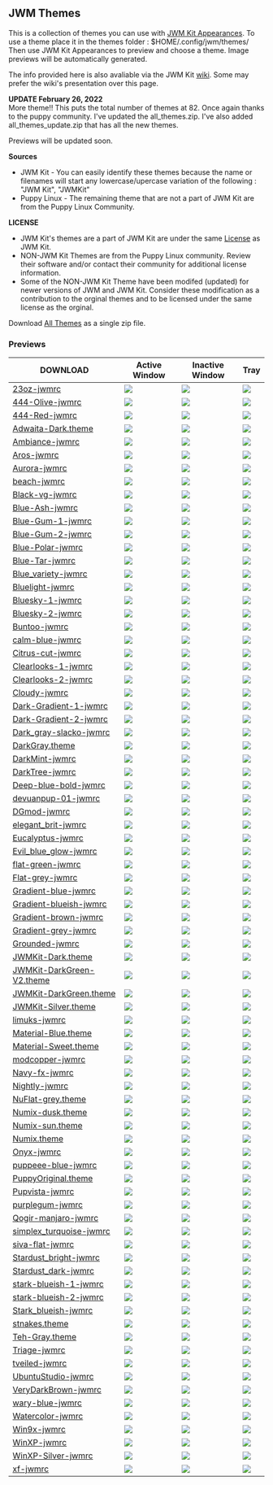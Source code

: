 ## JWM Themes

This is a collection of themes you can use with [JWM Kit Appearances](./appearances). To use a theme place it in the themes folder : $HOME/.config/jwm/themes/   Then use JWM Kit Appearances to preview and choose a theme. Image previews will be automatically generated.

The info provided here is also avaliable via the JWM Kit [wiki](https://codeberg.org/JWMKit/JWM_Kit/wiki/themes). Some may prefer the wiki's presentation over this page. 

**UPDATE February 26, 2022**  
More theme!! This puts the total number of themes at 82.  Once again thanks to the puppy community. I've updated the all\_themes.zip.  I've also added all\_themes\_update.zip that has all the new themes. 

Previews will be updated soon.

**Sources**
 
- JWM Kit - You can  easily identify these themes because the name or filenames will start any lowercase/upercase variation of the following :  "JWM Kit", "JWMKit"
- Puppy Linux - The remaining theme that are not a part of JWM Kit are from the Puppy Linux Community.

**LICENSE**

 - JWM Kit's themes are a part of JWM Kit are under the same  [License](https://codeberg.org/JWMKit/JWM_Kit/src/branch/master/doc/LICENSE) as JWM Kit.  
- NON-JWM Kit Themes are from the Puppy Linux community. Review their software and/or contact their community for additional license information.
- Some of the  NON-JWM Kit Theme have been modifed (updated) for newer versions of JWM and JWM Kit. Consider these modification as a contribution to the orginal themes and to be licensed under the same license as the orginal.

Download [All Themes](https://sourceforge.net/projects/jwmkit/files/themes/all_themes.zip/download) as a single zip file.

### Previews

| DOWNLOAD | Active Window | Inactive Window | Tray |
|--|--|--|--|
| [23oz-jwmrc](https://sourceforge.net/projects/jwmkit/files/themes/23oz-jwmrc/download) | ![ ](https://codeberg.org/JWMKit/JWM_Kit/wiki/raw/t_images/23oz-g-active.svg  "Active" ) | ![ ](https://codeberg.org/JWMKit/JWM_Kit/wiki/raw/t_images/23oz-g-window.svg  "Inactive") | ![ ](https://codeberg.org/JWMKit/JWM_Kit/wiki/raw/t_images/23oz-g-tray.svg  "Tray") |
| [444-Olive-jwmrc](https://sourceforge.net/projects/jwmkit/files/themes/444-Olive-jwmrc/download) | ![ ](https://codeberg.org/JWMKit/JWM_Kit/wiki/raw/t_images/444-Olive-g-active.svg  "Active" ) | ![ ](https://codeberg.org/JWMKit/JWM_Kit/wiki/raw/t_images/444-Olive-g-window.svg  "Inactive") | ![ ](https://codeberg.org/JWMKit/JWM_Kit/wiki/raw/t_images/444-Olive-g-tray.svg  "Tray") |
| [444-Red-jwmrc](https://sourceforge.net/projects/jwmkit/files/themes/444-Red-jwmrc/download) | ![ ](https://codeberg.org/JWMKit/JWM_Kit/wiki/raw/t_images/444-Red-g-active.svg  "Active" ) | ![ ](https://codeberg.org/JWMKit/JWM_Kit/wiki/raw/t_images/444-Red-g-window.svg  "Inactive") | ![ ](https://codeberg.org/JWMKit/JWM_Kit/wiki/raw/t_images/444-Red-g-tray.svg  "Tray") |
| [Adwaita-Dark.theme](https://sourceforge.net/projects/jwmkit/files/themes/Adwaita-Dark.theme/download) | ![ ](https://codeberg.org/JWMKit/JWM_Kit/wiki/raw/t_images/Adwaita-Dark-g-active.svg  "Active" ) | ![ ](https://codeberg.org/JWMKit/JWM_Kit/wiki/raw/t_images/Adwaita-Dark-g-window.svg  "Inactive") | ![ ](https://codeberg.org/JWMKit/JWM_Kit/wiki/raw/t_images/Adwaita-Dark-g-tray.svg  "Tray") |
| [Ambiance-jwmrc](https://sourceforge.net/projects/jwmkit/files/themes/Ambiance-jwmrc/download) | ![ ](https://codeberg.org/JWMKit/JWM_Kit/wiki/raw/t_images/Ambiance-g-active.svg  "Active" ) | ![ ](https://codeberg.org/JWMKit/JWM_Kit/wiki/raw/t_images/Ambiance-g-window.svg  "Inactive") | ![ ](https://codeberg.org/JWMKit/JWM_Kit/wiki/raw/t_images/Ambiance-g-tray.svg  "Tray") |
| [Aros-jwmrc](https://sourceforge.net/projects/jwmkit/files/themes/Aros-jwmrc/download) | ![ ](https://codeberg.org/JWMKit/JWM_Kit/wiki/raw/t_images/Aros-g-active.svg  "Active" ) | ![ ](https://codeberg.org/JWMKit/JWM_Kit/wiki/raw/t_images/Aros-g-window.svg  "Inactive") | ![ ](https://codeberg.org/JWMKit/JWM_Kit/wiki/raw/t_images/Aros-g-tray.svg  "Tray") |
| [Aurora-jwmrc](https://sourceforge.net/projects/jwmkit/files/themes/Aurora-jwmrc/download) | ![ ](https://codeberg.org/JWMKit/JWM_Kit/wiki/raw/t_images/Aurora-g-active.svg  "Active" ) | ![ ](https://codeberg.org/JWMKit/JWM_Kit/wiki/raw/t_images/Aurora-g-window.svg  "Inactive") | ![ ](https://codeberg.org/JWMKit/JWM_Kit/wiki/raw/t_images/Aurora-g-tray.svg  "Tray") |
| [beach-jwmrc](https://sourceforge.net/projects/jwmkit/files/themes/beach-jwmrc/download) | ![ ](https://codeberg.org/JWMKit/JWM_Kit/wiki/raw/t_images/beach-g-active.svg  "Active" ) | ![ ](https://codeberg.org/JWMKit/JWM_Kit/wiki/raw/t_images/beach-g-window.svg  "Inactive") | ![ ](https://codeberg.org/JWMKit/JWM_Kit/wiki/raw/t_images/beach-g-tray.svg  "Tray") |
| [Black-vg-jwmrc](https://sourceforge.net/projects/jwmkit/files/themes/Black-vg-jwmrc/download) | ![ ](https://codeberg.org/JWMKit/JWM_Kit/wiki/raw/t_images/Black-vg-g-active.svg  "Active" ) | ![ ](https://codeberg.org/JWMKit/JWM_Kit/wiki/raw/t_images/Black-vg-g-window.svg  "Inactive") | ![ ](https://codeberg.org/JWMKit/JWM_Kit/wiki/raw/t_images/Black-vg-g-tray.svg  "Tray") |
| [Blue-Ash-jwmrc](https://sourceforge.net/projects/jwmkit/files/themes/Blue-Ash-jwmrc/download) | ![ ](https://codeberg.org/JWMKit/JWM_Kit/wiki/raw/t_images/Blue-Ash-g-active.svg  "Active" ) | ![ ](https://codeberg.org/JWMKit/JWM_Kit/wiki/raw/t_images/Blue-Ash-g-window.svg  "Inactive") | ![ ](https://codeberg.org/JWMKit/JWM_Kit/wiki/raw/t_images/Blue-Ash-g-tray.svg  "Tray") |
| [Blue-Gum-1-jwmrc](https://sourceforge.net/projects/jwmkit/files/themes/Blue-Gum-1-jwmrc/download) | ![ ](https://codeberg.org/JWMKit/JWM_Kit/wiki/raw/t_images/Blue-Gum-1-g-active.svg  "Active" ) | ![ ](https://codeberg.org/JWMKit/JWM_Kit/wiki/raw/t_images/Blue-Gum-1-g-window.svg  "Inactive") | ![ ](https://codeberg.org/JWMKit/JWM_Kit/wiki/raw/t_images/Blue-Gum-1-g-tray.svg  "Tray") |
| [Blue-Gum-2-jwmrc](https://sourceforge.net/projects/jwmkit/files/themes/Blue-Gum-2-jwmrc/download) | ![ ](https://codeberg.org/JWMKit/JWM_Kit/wiki/raw/t_images/Blue-Gum-2-g-active.svg  "Active" ) | ![ ](https://codeberg.org/JWMKit/JWM_Kit/wiki/raw/t_images/Blue-Gum-2-g-window.svg  "Inactive") | ![ ](https://codeberg.org/JWMKit/JWM_Kit/wiki/raw/t_images/Blue-Gum-2-g-tray.svg  "Tray") |
| [Blue-Polar-jwmrc](https://sourceforge.net/projects/jwmkit/files/themes/Blue-Polar-jwmrc/download) | ![ ](https://codeberg.org/JWMKit/JWM_Kit/wiki/raw/t_images/Blue-Polar-g-active.svg  "Active" ) | ![ ](https://codeberg.org/JWMKit/JWM_Kit/wiki/raw/t_images/Blue-Polar-g-window.svg  "Inactive") | ![ ](https://codeberg.org/JWMKit/JWM_Kit/wiki/raw/t_images/Blue-Polar-g-tray.svg  "Tray") |
| [Blue-Tar-jwmrc](https://sourceforge.net/projects/jwmkit/files/themes/Blue-Tar-jwmrc/download) | ![ ](https://codeberg.org/JWMKit/JWM_Kit/wiki/raw/t_images/Blue-Tar-g-active.svg  "Active" ) | ![ ](https://codeberg.org/JWMKit/JWM_Kit/wiki/raw/t_images/Blue-Tar-g-window.svg  "Inactive") | ![ ](https://codeberg.org/JWMKit/JWM_Kit/wiki/raw/t_images/Blue-Tar-g-tray.svg  "Tray") |
| [Blue_variety-jwmrc](https://sourceforge.net/projects/jwmkit/files/themes/Blue_variety-jwmrc/download) | ![ ](https://codeberg.org/JWMKit/JWM_Kit/wiki/raw/t_images/Blue_variety-g-active.svg  "Active" ) | ![ ](https://codeberg.org/JWMKit/JWM_Kit/wiki/raw/t_images/Blue_variety-g-window.svg  "Inactive") | ![ ](https://codeberg.org/JWMKit/JWM_Kit/wiki/raw/t_images/Blue_variety-g-tray.svg  "Tray") |
| [Bluelight-jwmrc](https://sourceforge.net/projects/jwmkit/files/themes/Bluelight-jwmrc/download) | ![ ](https://codeberg.org/JWMKit/JWM_Kit/wiki/raw/t_images/Bluelight-g-active.svg  "Active" ) | ![ ](https://codeberg.org/JWMKit/JWM_Kit/wiki/raw/t_images/Bluelight-g-window.svg  "Inactive") | ![ ](https://codeberg.org/JWMKit/JWM_Kit/wiki/raw/t_images/Bluelight-g-tray.svg  "Tray") |
| [Bluesky-1-jwmrc](https://sourceforge.net/projects/jwmkit/files/themes/Bluesky-1-jwmrc/download) | ![ ](https://codeberg.org/JWMKit/JWM_Kit/wiki/raw/t_images/Bluesky-1-g-active.svg  "Active" ) | ![ ](https://codeberg.org/JWMKit/JWM_Kit/wiki/raw/t_images/Bluesky-1-g-window.svg  "Inactive") | ![ ](https://codeberg.org/JWMKit/JWM_Kit/wiki/raw/t_images/Bluesky-1-g-tray.svg  "Tray") |
| [Bluesky-2-jwmrc](https://sourceforge.net/projects/jwmkit/files/themes/Bluesky-2-jwmrc/download) | ![ ](https://codeberg.org/JWMKit/JWM_Kit/wiki/raw/t_images/Bluesky-2-g-active.svg  "Active" ) | ![ ](https://codeberg.org/JWMKit/JWM_Kit/wiki/raw/t_images/Bluesky-2-g-window.svg  "Inactive") | ![ ](https://codeberg.org/JWMKit/JWM_Kit/wiki/raw/t_images/Bluesky-2-g-tray.svg  "Tray") |
| [Buntoo-jwmrc](https://sourceforge.net/projects/jwmkit/files/themes/Buntoo-jwmrc/download) | ![ ](https://codeberg.org/JWMKit/JWM_Kit/wiki/raw/t_images/Buntoo-g-active.svg  "Active" ) | ![ ](https://codeberg.org/JWMKit/JWM_Kit/wiki/raw/t_images/Buntoo-g-window.svg  "Inactive") | ![ ](https://codeberg.org/JWMKit/JWM_Kit/wiki/raw/t_images/Buntoo-g-tray.svg  "Tray") |
| [calm-blue-jwmrc](https://sourceforge.net/projects/jwmkit/files/themes/calm-blue-jwmrc/download) | ![ ](https://codeberg.org/JWMKit/JWM_Kit/wiki/raw/t_images/calm-blue-g-active.svg  "Active" ) | ![ ](https://codeberg.org/JWMKit/JWM_Kit/wiki/raw/t_images/calm-blue-g-window.svg  "Inactive") | ![ ](https://codeberg.org/JWMKit/JWM_Kit/wiki/raw/t_images/calm-blue-g-tray.svg  "Tray") |
| [Citrus-cut-jwmrc](https://sourceforge.net/projects/jwmkit/files/themes/Citrus-cut-jwmrc/download) | ![ ](https://codeberg.org/JWMKit/JWM_Kit/wiki/raw/t_images/Citrus-cut-g-active.svg  "Active" ) | ![ ](https://codeberg.org/JWMKit/JWM_Kit/wiki/raw/t_images/Citrus-cut-g-window.svg  "Inactive") | ![ ](https://codeberg.org/JWMKit/JWM_Kit/wiki/raw/t_images/Citrus-cut-g-tray.svg  "Tray") |
| [Clearlooks-1-jwmrc](https://sourceforge.net/projects/jwmkit/files/themes/Clearlooks-1-jwmrc/download) | ![ ](https://codeberg.org/JWMKit/JWM_Kit/wiki/raw/t_images/Clearlooks-1-g-active.svg  "Active" ) | ![ ](https://codeberg.org/JWMKit/JWM_Kit/wiki/raw/t_images/Clearlooks-1-g-window.svg  "Inactive") | ![ ](https://codeberg.org/JWMKit/JWM_Kit/wiki/raw/t_images/Clearlooks-1-g-tray.svg  "Tray") |
| [Clearlooks-2-jwmrc](https://sourceforge.net/projects/jwmkit/files/themes/Clearlooks-2-jwmrc/download) | ![ ](https://codeberg.org/JWMKit/JWM_Kit/wiki/raw/t_images/Clearlooks-2-g-active.svg  "Active" ) | ![ ](https://codeberg.org/JWMKit/JWM_Kit/wiki/raw/t_images/Clearlooks-2-g-window.svg  "Inactive") | ![ ](https://codeberg.org/JWMKit/JWM_Kit/wiki/raw/t_images/Clearlooks-2-g-tray.svg  "Tray") |
| [Cloudy-jwmrc](https://sourceforge.net/projects/jwmkit/files/themes/Cloudy-jwmrc/download) | ![ ](https://codeberg.org/JWMKit/JWM_Kit/wiki/raw/t_images/Cloudy-g-active.svg  "Active" ) | ![ ](https://codeberg.org/JWMKit/JWM_Kit/wiki/raw/t_images/Cloudy-g-window.svg  "Inactive") | ![ ](https://codeberg.org/JWMKit/JWM_Kit/wiki/raw/t_images/Cloudy-g-tray.svg  "Tray") |
| [Dark-Gradient-1-jwmrc](https://sourceforge.net/projects/jwmkit/files/themes/Dark-Gradient-1-jwmrc/download) | ![ ](https://codeberg.org/JWMKit/JWM_Kit/wiki/raw/t_images/Dark-Gradient-1-g-active.svg  "Active" ) | ![ ](https://codeberg.org/JWMKit/JWM_Kit/wiki/raw/t_images/Dark-Gradient-1-g-window.svg  "Inactive") | ![ ](https://codeberg.org/JWMKit/JWM_Kit/wiki/raw/t_images/Dark-Gradient-1-g-tray.svg  "Tray") |
| [Dark-Gradient-2-jwmrc](https://sourceforge.net/projects/jwmkit/files/themes/Dark-Gradient-2-jwmrc/download) | ![ ](https://codeberg.org/JWMKit/JWM_Kit/wiki/raw/t_images/Dark-Gradient-2-g-active.svg  "Active" ) | ![ ](https://codeberg.org/JWMKit/JWM_Kit/wiki/raw/t_images/Dark-Gradient-2-g-window.svg  "Inactive") | ![ ](https://codeberg.org/JWMKit/JWM_Kit/wiki/raw/t_images/Dark-Gradient-2-g-tray.svg  "Tray") |
| [Dark_gray-slacko-jwmrc](https://sourceforge.net/projects/jwmkit/files/themes/Dark_gray-slacko-jwmrc/download) | ![ ](https://codeberg.org/JWMKit/JWM_Kit/wiki/raw/t_images/Dark_gray-slacko-g-active.svg  "Active" ) | ![ ](https://codeberg.org/JWMKit/JWM_Kit/wiki/raw/t_images/Dark_gray-slacko-g-window.svg  "Inactive") | ![ ](https://codeberg.org/JWMKit/JWM_Kit/wiki/raw/t_images/Dark_gray-slacko-g-tray.svg  "Tray") |
| [DarkGray.theme](https://sourceforge.net/projects/jwmkit/files/themes/DarkGray.theme/download) | ![ ](https://codeberg.org/JWMKit/JWM_Kit/wiki/raw/t_images/DarkGray-g-active.svg  "Active" ) | ![ ](https://codeberg.org/JWMKit/JWM_Kit/wiki/raw/t_images/DarkGray-g-window.svg  "Inactive") | ![ ](https://codeberg.org/JWMKit/JWM_Kit/wiki/raw/t_images/DarkGray-g-tray.svg  "Tray") |
| [DarkMint-jwmrc](https://sourceforge.net/projects/jwmkit/files/themes/DarkMint-jwmrc/download) | ![ ](https://codeberg.org/JWMKit/JWM_Kit/wiki/raw/t_images/DarkMint-g-active.svg  "Active" ) | ![ ](https://codeberg.org/JWMKit/JWM_Kit/wiki/raw/t_images/DarkMint-g-window.svg  "Inactive") | ![ ](https://codeberg.org/JWMKit/JWM_Kit/wiki/raw/t_images/DarkMint-g-tray.svg  "Tray") |
| [DarkTree-jwmrc](https://sourceforge.net/projects/jwmkit/files/themes/DarkTree-jwmrc/download) | ![ ](https://codeberg.org/JWMKit/JWM_Kit/wiki/raw/t_images/DarkTree-g-active.svg  "Active" ) | ![ ](https://codeberg.org/JWMKit/JWM_Kit/wiki/raw/t_images/DarkTree-g-window.svg  "Inactive") | ![ ](https://codeberg.org/JWMKit/JWM_Kit/wiki/raw/t_images/DarkTree-g-tray.svg  "Tray") |
| [Deep-blue-bold-jwmrc](https://sourceforge.net/projects/jwmkit/files/themes/Deep-blue-bold-jwmrc/download) | ![ ](https://codeberg.org/JWMKit/JWM_Kit/wiki/raw/t_images/Deep-blue-bold-g-active.svg  "Active" ) | ![ ](https://codeberg.org/JWMKit/JWM_Kit/wiki/raw/t_images/Deep-blue-bold-g-window.svg  "Inactive") | ![ ](https://codeberg.org/JWMKit/JWM_Kit/wiki/raw/t_images/Deep-blue-bold-g-tray.svg  "Tray") |
| [devuanpup-01-jwmrc](https://sourceforge.net/projects/jwmkit/files/themes/devuanpup-01-jwmrc/download) | ![ ](https://codeberg.org/JWMKit/JWM_Kit/wiki/raw/t_images/devuanpup-01-g-active.svg  "Active" ) | ![ ](https://codeberg.org/JWMKit/JWM_Kit/wiki/raw/t_images/devuanpup-01-g-window.svg  "Inactive") | ![ ](https://codeberg.org/JWMKit/JWM_Kit/wiki/raw/t_images/devuanpup-01-g-tray.svg  "Tray") |
| [DGmod-jwmrc](https://sourceforge.net/projects/jwmkit/files/themes/DGmod-jwmrc/download) | ![ ](https://codeberg.org/JWMKit/JWM_Kit/wiki/raw/t_images/DGmod-g-active.svg  "Active" ) | ![ ](https://codeberg.org/JWMKit/JWM_Kit/wiki/raw/t_images/DGmod-g-window.svg  "Inactive") | ![ ](https://codeberg.org/JWMKit/JWM_Kit/wiki/raw/t_images/DGmod-g-tray.svg  "Tray") |
| [elegant_brit-jwmrc](https://sourceforge.net/projects/jwmkit/files/themes/elegant_brit-jwmrc/download) | ![ ](https://codeberg.org/JWMKit/JWM_Kit/wiki/raw/t_images/elegant_brit-g-active.svg  "Active" ) | ![ ](https://codeberg.org/JWMKit/JWM_Kit/wiki/raw/t_images/elegant_brit-g-window.svg  "Inactive") | ![ ](https://codeberg.org/JWMKit/JWM_Kit/wiki/raw/t_images/elegant_brit-g-tray.svg  "Tray") |
| [Eucalyptus-jwmrc](https://sourceforge.net/projects/jwmkit/files/themes/Eucalyptus-jwmrc/download) | ![ ](https://codeberg.org/JWMKit/JWM_Kit/wiki/raw/t_images/Eucalyptus-g-active.svg  "Active" ) | ![ ](https://codeberg.org/JWMKit/JWM_Kit/wiki/raw/t_images/Eucalyptus-g-window.svg  "Inactive") | ![ ](https://codeberg.org/JWMKit/JWM_Kit/wiki/raw/t_images/Eucalyptus-g-tray.svg  "Tray") |
| [Evil_blue_glow-jwmrc](https://sourceforge.net/projects/jwmkit/files/themes/Evil_blue_glow-jwmrc/download) | ![ ](https://codeberg.org/JWMKit/JWM_Kit/wiki/raw/t_images/Evil_blue_glow-g-active.svg  "Active" ) | ![ ](https://codeberg.org/JWMKit/JWM_Kit/wiki/raw/t_images/Evil_blue_glow-g-window.svg  "Inactive") | ![ ](https://codeberg.org/JWMKit/JWM_Kit/wiki/raw/t_images/Evil_blue_glow-g-tray.svg  "Tray") |
| [flat-green-jwmrc](https://sourceforge.net/projects/jwmkit/files/themes/flat-green-jwmrc/download) | ![ ](https://codeberg.org/JWMKit/JWM_Kit/wiki/raw/t_images/flat-green-g-active.svg  "Active" ) | ![ ](https://codeberg.org/JWMKit/JWM_Kit/wiki/raw/t_images/flat-green-g-window.svg  "Inactive") | ![ ](https://codeberg.org/JWMKit/JWM_Kit/wiki/raw/t_images/flat-green-g-tray.svg  "Tray") |
| [Flat-grey-jwmrc](https://sourceforge.net/projects/jwmkit/files/themes/Flat-grey-jwmrc/download) | ![ ](https://codeberg.org/JWMKit/JWM_Kit/wiki/raw/t_images/Flat-grey-g-active.svg  "Active" ) | ![ ](https://codeberg.org/JWMKit/JWM_Kit/wiki/raw/t_images/Flat-grey-g-window.svg  "Inactive") | ![ ](https://codeberg.org/JWMKit/JWM_Kit/wiki/raw/t_images/Flat-grey-g-tray.svg  "Tray") |
| [Gradient-blue-jwmrc](https://sourceforge.net/projects/jwmkit/files/themes/Gradient-blue-jwmrc/download) | ![ ](https://codeberg.org/JWMKit/JWM_Kit/wiki/raw/t_images/Gradient-blue-g-active.svg  "Active" ) | ![ ](https://codeberg.org/JWMKit/JWM_Kit/wiki/raw/t_images/Gradient-blue-g-window.svg  "Inactive") | ![ ](https://codeberg.org/JWMKit/JWM_Kit/wiki/raw/t_images/Gradient-blue-g-tray.svg  "Tray") |
| [Gradient-blueish-jwmrc](https://sourceforge.net/projects/jwmkit/files/themes/Gradient-blueish-jwmrc/download) | ![ ](https://codeberg.org/JWMKit/JWM_Kit/wiki/raw/t_images/Gradient-blueish-g-active.svg  "Active" ) | ![ ](https://codeberg.org/JWMKit/JWM_Kit/wiki/raw/t_images/Gradient-blueish-g-window.svg  "Inactive") | ![ ](https://codeberg.org/JWMKit/JWM_Kit/wiki/raw/t_images/Gradient-blueish-g-tray.svg  "Tray") |
| [Gradient-brown-jwmrc](https://sourceforge.net/projects/jwmkit/files/themes/Gradient-brown-jwmrc/download) | ![ ](https://codeberg.org/JWMKit/JWM_Kit/wiki/raw/t_images/Gradient-brown-g-active.svg  "Active" ) | ![ ](https://codeberg.org/JWMKit/JWM_Kit/wiki/raw/t_images/Gradient-brown-g-window.svg  "Inactive") | ![ ](https://codeberg.org/JWMKit/JWM_Kit/wiki/raw/t_images/Gradient-brown-g-tray.svg  "Tray") |
| [Gradient-grey-jwmrc](https://sourceforge.net/projects/jwmkit/files/themes/Gradient-grey-jwmrc/download) | ![ ](https://codeberg.org/JWMKit/JWM_Kit/wiki/raw/t_images/Gradient-grey-g-active.svg  "Active" ) | ![ ](https://codeberg.org/JWMKit/JWM_Kit/wiki/raw/t_images/Gradient-grey-g-window.svg  "Inactive") | ![ ](https://codeberg.org/JWMKit/JWM_Kit/wiki/raw/t_images/Gradient-grey-g-tray.svg  "Tray") |
| [Grounded-jwmrc](https://sourceforge.net/projects/jwmkit/files/themes/Grounded-jwmrc/download) | ![ ](https://codeberg.org/JWMKit/JWM_Kit/wiki/raw/t_images/Grounded-g-active.svg  "Active" ) | ![ ](https://codeberg.org/JWMKit/JWM_Kit/wiki/raw/t_images/Grounded-g-window.svg  "Inactive") | ![ ](https://codeberg.org/JWMKit/JWM_Kit/wiki/raw/t_images/Grounded-g-tray.svg  "Tray") |
| [JWMKit-Dark.theme](https://sourceforge.net/projects/jwmkit/files/themes/JWMKit-Dark.theme/download) | ![ ](https://codeberg.org/JWMKit/JWM_Kit/wiki/raw/t_images/JWMKit-Dark-g-active.svg  "Active" ) | ![ ](https://codeberg.org/JWMKit/JWM_Kit/wiki/raw/t_images/JWMKit-Dark-g-window.svg  "Inactive") | ![ ](https://codeberg.org/JWMKit/JWM_Kit/wiki/raw/t_images/JWMKit-Dark-g-tray.svg  "Tray") |
| [JWMKit-DarkGreen-V2.theme](https://sourceforge.net/projects/jwmkit/files/themes/JWMKit-DarkGreen-V2.theme/download) | ![ ](https://codeberg.org/JWMKit/JWM_Kit/wiki/raw/t_images/JWMKit-DarkGreen-V2-g-active.svg  "Active" ) | ![ ](https://codeberg.org/JWMKit/JWM_Kit/wiki/raw/t_images/JWMKit-DarkGreen-V2-g-window.svg  "Inactive") | ![ ](https://codeberg.org/JWMKit/JWM_Kit/wiki/raw/t_images/JWMKit-DarkGreen-V2-g-tray.svg  "Tray") |
| [JWMKit-DarkGreen.theme](https://sourceforge.net/projects/jwmkit/files/themes/JWMKit-DarkGreen.theme/download) | ![ ](https://codeberg.org/JWMKit/JWM_Kit/wiki/raw/t_images/JWMKit-DarkGreen-g-active.svg  "Active" ) | ![ ](https://codeberg.org/JWMKit/JWM_Kit/wiki/raw/t_images/JWMKit-DarkGreen-g-window.svg  "Inactive") | ![ ](https://codeberg.org/JWMKit/JWM_Kit/wiki/raw/t_images/JWMKit-DarkGreen-g-tray.svg  "Tray") |
| [JWMKit-Silver.theme](https://sourceforge.net/projects/jwmkit/files/themes/JWMKit-Silver.theme/download) | ![ ](https://codeberg.org/JWMKit/JWM_Kit/wiki/raw/t_images/JWMKit-Silver-g-active.svg  "Active" ) | ![ ](https://codeberg.org/JWMKit/JWM_Kit/wiki/raw/t_images/JWMKit-Silver-g-window.svg  "Inactive") | ![ ](https://codeberg.org/JWMKit/JWM_Kit/wiki/raw/t_images/JWMKit-Silver-g-tray.svg  "Tray") |
| [limuks-jwmrc](https://sourceforge.net/projects/jwmkit/files/themes/limuks-jwmrc/download) | ![ ](https://codeberg.org/JWMKit/JWM_Kit/wiki/raw/t_images/limuks-g-active.svg  "Active" ) | ![ ](https://codeberg.org/JWMKit/JWM_Kit/wiki/raw/t_images/limuks-g-window.svg  "Inactive") | ![ ](https://codeberg.org/JWMKit/JWM_Kit/wiki/raw/t_images/limuks-g-tray.svg  "Tray") |
| [Material-Blue.theme](https://sourceforge.net/projects/jwmkit/files/themes/Material-Blue.theme/download) | ![ ](https://codeberg.org/JWMKit/JWM_Kit/wiki/raw/t_images/Material-Blue-g-active.svg  "Active" ) | ![ ](https://codeberg.org/JWMKit/JWM_Kit/wiki/raw/t_images/Material-Blue-g-window.svg  "Inactive") | ![ ](https://codeberg.org/JWMKit/JWM_Kit/wiki/raw/t_images/Material-Blue-g-tray.svg  "Tray") |
| [Material-Sweet.theme](https://sourceforge.net/projects/jwmkit/files/themes/Material-Sweet.theme/download) | ![ ](https://codeberg.org/JWMKit/JWM_Kit/wiki/raw/t_images/Material-Sweet-g-active.svg  "Active" ) | ![ ](https://codeberg.org/JWMKit/JWM_Kit/wiki/raw/t_images/Material-Sweet-g-window.svg  "Inactive") | ![ ](https://codeberg.org/JWMKit/JWM_Kit/wiki/raw/t_images/Material-Sweet-g-tray.svg  "Tray") |
| [modcopper-jwmrc](https://sourceforge.net/projects/jwmkit/files/themes/modcopper-jwmrc/download) | ![ ](https://codeberg.org/JWMKit/JWM_Kit/wiki/raw/t_images/modcopper-g-active.svg  "Active" ) | ![ ](https://codeberg.org/JWMKit/JWM_Kit/wiki/raw/t_images/modcopper-g-window.svg  "Inactive") | ![ ](https://codeberg.org/JWMKit/JWM_Kit/wiki/raw/t_images/modcopper-g-tray.svg  "Tray") |
| [Navy-fx-jwmrc](https://sourceforge.net/projects/jwmkit/files/themes/Navy-fx-jwmrc/download) | ![ ](https://codeberg.org/JWMKit/JWM_Kit/wiki/raw/t_images/Navy-fx-g-active.svg  "Active" ) | ![ ](https://codeberg.org/JWMKit/JWM_Kit/wiki/raw/t_images/Navy-fx-g-window.svg  "Inactive") | ![ ](https://codeberg.org/JWMKit/JWM_Kit/wiki/raw/t_images/Navy-fx-g-tray.svg  "Tray") |
| [Nightly-jwmrc](https://sourceforge.net/projects/jwmkit/files/themes/Nightly-jwmrc/download) | ![ ](https://codeberg.org/JWMKit/JWM_Kit/wiki/raw/t_images/Nightly-g-active.svg  "Active" ) | ![ ](https://codeberg.org/JWMKit/JWM_Kit/wiki/raw/t_images/Nightly-g-window.svg  "Inactive") | ![ ](https://codeberg.org/JWMKit/JWM_Kit/wiki/raw/t_images/Nightly-g-tray.svg  "Tray") |
| [NuFlat-grey.theme](https://sourceforge.net/projects/jwmkit/files/themes/NuFlat-grey.theme/download) | ![ ](https://codeberg.org/JWMKit/JWM_Kit/wiki/raw/t_images/NuFlat-grey-g-active.svg  "Active" ) | ![ ](https://codeberg.org/JWMKit/JWM_Kit/wiki/raw/t_images/NuFlat-grey-g-window.svg  "Inactive") | ![ ](https://codeberg.org/JWMKit/JWM_Kit/wiki/raw/t_images/NuFlat-grey-g-tray.svg  "Tray") |
| [Numix-dusk.theme](https://sourceforge.net/projects/jwmkit/files/themes/Numix-dusk.theme/download) | ![ ](https://codeberg.org/JWMKit/JWM_Kit/wiki/raw/t_images/Numix-dusk-g-active.svg  "Active" ) | ![ ](https://codeberg.org/JWMKit/JWM_Kit/wiki/raw/t_images/Numix-dusk-g-window.svg  "Inactive") | ![ ](https://codeberg.org/JWMKit/JWM_Kit/wiki/raw/t_images/Numix-dusk-g-tray.svg  "Tray") |
| [Numix-sun.theme](https://sourceforge.net/projects/jwmkit/files/themes/Numix-sun.theme/download) | ![ ](https://codeberg.org/JWMKit/JWM_Kit/wiki/raw/t_images/Numix-sun-g-active.svg  "Active" ) | ![ ](https://codeberg.org/JWMKit/JWM_Kit/wiki/raw/t_images/Numix-sun-g-window.svg  "Inactive") | ![ ](https://codeberg.org/JWMKit/JWM_Kit/wiki/raw/t_images/Numix-sun-g-tray.svg  "Tray") |
| [Numix.theme](https://sourceforge.net/projects/jwmkit/files/themes/Numix.theme/download) | ![ ](https://codeberg.org/JWMKit/JWM_Kit/wiki/raw/t_images/Numix-g-active.svg  "Active" ) | ![ ](https://codeberg.org/JWMKit/JWM_Kit/wiki/raw/t_images/Numix-g-window.svg  "Inactive") | ![ ](https://codeberg.org/JWMKit/JWM_Kit/wiki/raw/t_images/Numix-g-tray.svg  "Tray") |
| [Onyx-jwmrc](https://sourceforge.net/projects/jwmkit/files/themes/Onyx-jwmrc/download) | ![ ](https://codeberg.org/JWMKit/JWM_Kit/wiki/raw/t_images/Onyx-g-active.svg  "Active" ) | ![ ](https://codeberg.org/JWMKit/JWM_Kit/wiki/raw/t_images/Onyx-g-window.svg  "Inactive") | ![ ](https://codeberg.org/JWMKit/JWM_Kit/wiki/raw/t_images/Onyx-g-tray.svg  "Tray") |
| [puppeee-blue-jwmrc](https://sourceforge.net/projects/jwmkit/files/themes/puppeee-blue-jwmrc/download) | ![ ](https://codeberg.org/JWMKit/JWM_Kit/wiki/raw/t_images/puppeee-blue-g-active.svg  "Active" ) | ![ ](https://codeberg.org/JWMKit/JWM_Kit/wiki/raw/t_images/puppeee-blue-g-window.svg  "Inactive") | ![ ](https://codeberg.org/JWMKit/JWM_Kit/wiki/raw/t_images/puppeee-blue-g-tray.svg  "Tray") |
| [PuppyOriginal.theme](https://sourceforge.net/projects/jwmkit/files/themes/PuppyOriginal.theme/download) | ![ ](https://codeberg.org/JWMKit/JWM_Kit/wiki/raw/t_images/PuppyOriginal-g-active.svg  "Active" ) | ![ ](https://codeberg.org/JWMKit/JWM_Kit/wiki/raw/t_images/PuppyOriginal-g-window.svg  "Inactive") | ![ ](https://codeberg.org/JWMKit/JWM_Kit/wiki/raw/t_images/PuppyOriginal-g-tray.svg  "Tray") |
| [Pupvista-jwmrc](https://sourceforge.net/projects/jwmkit/files/themes/Pupvista-jwmrc/download) | ![ ](https://codeberg.org/JWMKit/JWM_Kit/wiki/raw/t_images/Pupvista-g-active.svg  "Active" ) | ![ ](https://codeberg.org/JWMKit/JWM_Kit/wiki/raw/t_images/Pupvista-g-window.svg  "Inactive") | ![ ](https://codeberg.org/JWMKit/JWM_Kit/wiki/raw/t_images/Pupvista-g-tray.svg  "Tray") |
| [purplegum-jwmrc](https://sourceforge.net/projects/jwmkit/files/themes/purplegum-jwmrc/download) | ![ ](https://codeberg.org/JWMKit/JWM_Kit/wiki/raw/t_images/purplegum-g-active.svg  "Active" ) | ![ ](https://codeberg.org/JWMKit/JWM_Kit/wiki/raw/t_images/purplegum-g-window.svg  "Inactive") | ![ ](https://codeberg.org/JWMKit/JWM_Kit/wiki/raw/t_images/purplegum-g-tray.svg  "Tray") |
| [Qogir-manjaro-jwmrc](https://sourceforge.net/projects/jwmkit/files/themes/Qogir-manjaro-jwmrc/download) | ![ ](https://codeberg.org/JWMKit/JWM_Kit/wiki/raw/t_images/Qogir-manjaro-g-active.svg  "Active" ) | ![ ](https://codeberg.org/JWMKit/JWM_Kit/wiki/raw/t_images/Qogir-manjaro-g-window.svg  "Inactive") | ![ ](https://codeberg.org/JWMKit/JWM_Kit/wiki/raw/t_images/Qogir-manjaro-g-tray.svg  "Tray") |
| [simplex_turquoise-jwmrc](https://sourceforge.net/projects/jwmkit/files/themes/simplex_turquoise-jwmrc/download) | ![ ](https://codeberg.org/JWMKit/JWM_Kit/wiki/raw/t_images/simplex_turquoise-g-active.svg  "Active" ) | ![ ](https://codeberg.org/JWMKit/JWM_Kit/wiki/raw/t_images/simplex_turquoise-g-window.svg  "Inactive") | ![ ](https://codeberg.org/JWMKit/JWM_Kit/wiki/raw/t_images/simplex_turquoise-g-tray.svg  "Tray") |
| [siva-flat-jwmrc](https://sourceforge.net/projects/jwmkit/files/themes/siva-flat-jwmrc/download) | ![ ](https://codeberg.org/JWMKit/JWM_Kit/wiki/raw/t_images/siva-flat-g-active.svg  "Active" ) | ![ ](https://codeberg.org/JWMKit/JWM_Kit/wiki/raw/t_images/siva-flat-g-window.svg  "Inactive") | ![ ](https://codeberg.org/JWMKit/JWM_Kit/wiki/raw/t_images/siva-flat-g-tray.svg  "Tray") |
| [Stardust_bright-jwmrc](https://sourceforge.net/projects/jwmkit/files/themes/Stardust_bright-jwmrc/download) | ![ ](https://codeberg.org/JWMKit/JWM_Kit/wiki/raw/t_images/Stardust_bright-g-active.svg  "Active" ) | ![ ](https://codeberg.org/JWMKit/JWM_Kit/wiki/raw/t_images/Stardust_bright-g-window.svg  "Inactive") | ![ ](https://codeberg.org/JWMKit/JWM_Kit/wiki/raw/t_images/Stardust_bright-g-tray.svg  "Tray") |
| [Stardust_dark-jwmrc](https://sourceforge.net/projects/jwmkit/files/themes/Stardust_dark-jwmrc/download) | ![ ](https://codeberg.org/JWMKit/JWM_Kit/wiki/raw/t_images/Stardust_dark-g-active.svg  "Active" ) | ![ ](https://codeberg.org/JWMKit/JWM_Kit/wiki/raw/t_images/Stardust_dark-g-window.svg  "Inactive") | ![ ](https://codeberg.org/JWMKit/JWM_Kit/wiki/raw/t_images/Stardust_dark-g-tray.svg  "Tray") |
| [stark-blueish-1-jwmrc](https://sourceforge.net/projects/jwmkit/files/themes/stark-blueish-1-jwmrc/download) | ![ ](https://codeberg.org/JWMKit/JWM_Kit/wiki/raw/t_images/stark-blueish-1-g-active.svg  "Active" ) | ![ ](https://codeberg.org/JWMKit/JWM_Kit/wiki/raw/t_images/stark-blueish-1-g-window.svg  "Inactive") | ![ ](https://codeberg.org/JWMKit/JWM_Kit/wiki/raw/t_images/stark-blueish-1-g-tray.svg  "Tray") |
| [stark-blueish-2-jwmrc](https://sourceforge.net/projects/jwmkit/files/themes/stark-blueish-2-jwmrc/download) | ![ ](https://codeberg.org/JWMKit/JWM_Kit/wiki/raw/t_images/stark-blueish-2-g-active.svg  "Active" ) | ![ ](https://codeberg.org/JWMKit/JWM_Kit/wiki/raw/t_images/stark-blueish-2-g-window.svg  "Inactive") | ![ ](https://codeberg.org/JWMKit/JWM_Kit/wiki/raw/t_images/stark-blueish-2-g-tray.svg  "Tray") |
| [Stark_blueish-jwmrc](https://sourceforge.net/projects/jwmkit/files/themes/Stark_blueish-jwmrc/download) | ![ ](https://codeberg.org/JWMKit/JWM_Kit/wiki/raw/t_images/Stark_blueish-g-active.svg  "Active" ) | ![ ](https://codeberg.org/JWMKit/JWM_Kit/wiki/raw/t_images/Stark_blueish-g-window.svg  "Inactive") | ![ ](https://codeberg.org/JWMKit/JWM_Kit/wiki/raw/t_images/Stark_blueish-g-tray.svg  "Tray") |
| [stnakes.theme](https://sourceforge.net/projects/jwmkit/files/themes/stnakes.theme/download) | ![ ](https://codeberg.org/JWMKit/JWM_Kit/wiki/raw/t_images/stnakes-g-active.svg  "Active" ) | ![ ](https://codeberg.org/JWMKit/JWM_Kit/wiki/raw/t_images/stnakes-g-window.svg  "Inactive") | ![ ](https://codeberg.org/JWMKit/JWM_Kit/wiki/raw/t_images/stnakes-g-tray.svg  "Tray") |
| [Teh-Gray.theme](https://sourceforge.net/projects/jwmkit/files/themes/Teh-Gray.theme/download) | ![ ](https://codeberg.org/JWMKit/JWM_Kit/wiki/raw/t_images/Teh-Gray-g-active.svg  "Active" ) | ![ ](https://codeberg.org/JWMKit/JWM_Kit/wiki/raw/t_images/Teh-Gray-g-window.svg  "Inactive") | ![ ](https://codeberg.org/JWMKit/JWM_Kit/wiki/raw/t_images/Teh-Gray-g-tray.svg  "Tray") |
| [Triage-jwmrc](https://sourceforge.net/projects/jwmkit/files/themes/Triage-jwmrc/download) | ![ ](https://codeberg.org/JWMKit/JWM_Kit/wiki/raw/t_images/Triage-g-active.svg  "Active" ) | ![ ](https://codeberg.org/JWMKit/JWM_Kit/wiki/raw/t_images/Triage-g-window.svg  "Inactive") | ![ ](https://codeberg.org/JWMKit/JWM_Kit/wiki/raw/t_images/Triage-g-tray.svg  "Tray") |
| [tveiled-jwmrc](https://sourceforge.net/projects/jwmkit/files/themes/tveiled-jwmrc/download) | ![ ](https://codeberg.org/JWMKit/JWM_Kit/wiki/raw/t_images/tveiled-g-active.svg  "Active" ) | ![ ](https://codeberg.org/JWMKit/JWM_Kit/wiki/raw/t_images/tveiled-g-window.svg  "Inactive") | ![ ](https://codeberg.org/JWMKit/JWM_Kit/wiki/raw/t_images/tveiled-g-tray.svg  "Tray") |
| [UbuntuStudio-jwmrc](https://sourceforge.net/projects/jwmkit/files/themes/UbuntuStudio-jwmrc/download) | ![ ](https://codeberg.org/JWMKit/JWM_Kit/wiki/raw/t_images/UbuntuStudio-g-active.svg  "Active" ) | ![ ](https://codeberg.org/JWMKit/JWM_Kit/wiki/raw/t_images/UbuntuStudio-g-window.svg  "Inactive") | ![ ](https://codeberg.org/JWMKit/JWM_Kit/wiki/raw/t_images/UbuntuStudio-g-tray.svg  "Tray") |
| [VeryDarkBrown-jwmrc](https://sourceforge.net/projects/jwmkit/files/themes/VeryDarkBrown-jwmrc/download) | ![ ](https://codeberg.org/JWMKit/JWM_Kit/wiki/raw/t_images/VeryDarkBrown-g-active.svg  "Active" ) | ![ ](https://codeberg.org/JWMKit/JWM_Kit/wiki/raw/t_images/VeryDarkBrown-g-window.svg  "Inactive") | ![ ](https://codeberg.org/JWMKit/JWM_Kit/wiki/raw/t_images/VeryDarkBrown-g-tray.svg  "Tray") |
| [wary-blue-jwmrc](https://sourceforge.net/projects/jwmkit/files/themes/wary-blue-jwmrc/download) | ![ ](https://codeberg.org/JWMKit/JWM_Kit/wiki/raw/t_images/wary-blue-g-active.svg  "Active" ) | ![ ](https://codeberg.org/JWMKit/JWM_Kit/wiki/raw/t_images/wary-blue-g-window.svg  "Inactive") | ![ ](https://codeberg.org/JWMKit/JWM_Kit/wiki/raw/t_images/wary-blue-g-tray.svg  "Tray") |
| [Watercolor-jwmrc](https://sourceforge.net/projects/jwmkit/files/themes/Watercolor-jwmrc/download) | ![ ](https://codeberg.org/JWMKit/JWM_Kit/wiki/raw/t_images/Watercolor-g-active.svg  "Active" ) | ![ ](https://codeberg.org/JWMKit/JWM_Kit/wiki/raw/t_images/Watercolor-g-window.svg  "Inactive") | ![ ](https://codeberg.org/JWMKit/JWM_Kit/wiki/raw/t_images/Watercolor-g-tray.svg  "Tray") |
| [Win9x-jwmrc](https://sourceforge.net/projects/jwmkit/files/themes/Win9x-jwmrc/download) | ![ ](https://codeberg.org/JWMKit/JWM_Kit/wiki/raw/t_images/Win9x-g-active.svg  "Active" ) | ![ ](https://codeberg.org/JWMKit/JWM_Kit/wiki/raw/t_images/Win9x-g-window.svg  "Inactive") | ![ ](https://codeberg.org/JWMKit/JWM_Kit/wiki/raw/t_images/Win9x-g-tray.svg  "Tray") |
| [WinXP-jwmrc](https://sourceforge.net/projects/jwmkit/files/themes/WinXP-jwmrc/download) | ![ ](https://codeberg.org/JWMKit/JWM_Kit/wiki/raw/t_images/WinXP-g-active.svg  "Active" ) | ![ ](https://codeberg.org/JWMKit/JWM_Kit/wiki/raw/t_images/WinXP-g-window.svg  "Inactive") | ![ ](https://codeberg.org/JWMKit/JWM_Kit/wiki/raw/t_images/WinXP-g-tray.svg  "Tray") |
| [WinXP-Silver-jwmrc](https://sourceforge.net/projects/jwmkit/files/themes/WinXP-Silver-jwmrc/download) | ![ ](https://codeberg.org/JWMKit/JWM_Kit/wiki/raw/t_images/WinXP-Silver-g-active.svg  "Active" ) | ![ ](https://codeberg.org/JWMKit/JWM_Kit/wiki/raw/t_images/WinXP-Silver-g-window.svg  "Inactive") | ![ ](https://codeberg.org/JWMKit/JWM_Kit/wiki/raw/t_images/WinXP-Silver-g-tray.svg  "Tray") |
| [xf-jwmrc](https://sourceforge.net/projects/jwmkit/files/themes/xf-jwmrc/download) | ![ ](https://codeberg.org/JWMKit/JWM_Kit/wiki/raw/t_images/xf-g-active.svg  "Active" ) | ![ ](https://codeberg.org/JWMKit/JWM_Kit/wiki/raw/t_images/xf-g-window.svg  "Inactive") | ![ ](https://codeberg.org/JWMKit/JWM_Kit/wiki/raw/t_images/xf-g-tray.svg  "Tray") |